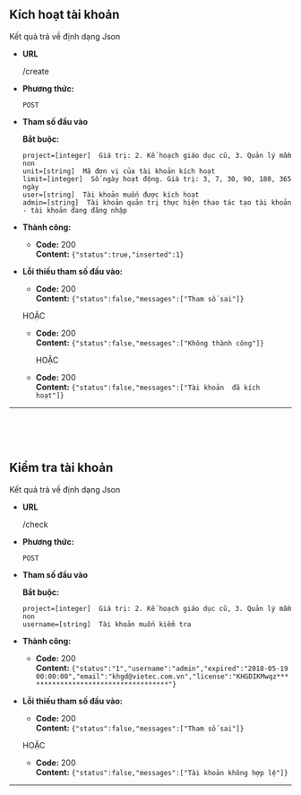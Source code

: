 
**Kích hoạt tài khoản**
----
  Kết quả trả về định dạng Json

* **URL**

  /create

* **Phương thức:**

  `POST`
  
*  **Tham số đầu vào**

   **Bắt buộc:**
 
   `project=[integer]  Giá trị: 2. Kế hoạch giáo dục cũ, 3. Quản lý mầm non`<br/>
   `unit=[string]  Mã đơn vị của tài khoản kích hoạt`<br/>
   `limit=[integer]  Số ngày hoạt động. Giá trị: 3, 7, 30, 90, 180, 365 ngày`<br/>
   `user=[string]  Tài khoản muốn được kích hoạt`<br/>
   `admin=[string]  Tài khoản quản trị thực hiện thao tác tạo tài khoản - tài khoản đang đăng nhập`<br/>

* **Thành công:**

  * **Code:** 200 <br />
    **Content:** `{"status":true,"inserted":1}`
 
* **Lỗi thiếu tham số đầu vào:**

  * **Code:** 200 <br />
    **Content:** `{"status":false,"messages":["Tham số sai"]}`

  HOẶC

  * **Code:** 200 <br />
    **Content:** `{"status":false,"messages":["Không thành công"]}`
    
    HOẶC

  * **Code:** 200 <br />
    **Content:** `{"status":false,"messages":["Tài khoản  đã kích hoạt"]}`

------------------------
<br/>
<br/>
<br/>


**Kiểm tra tài khoản**
----
  Kết quả trả về định dạng Json

* **URL**

  /check

* **Phương thức:**

  `POST`
  
*  **Tham số đầu vào**

   **Bắt buộc:**
 
   `project=[integer]  Giá trị: 2. Kế hoạch giáo dục cũ, 3. Quản lý mầm non`<br/>
   `username=[string]  Tài khoản muốn kiểm tra`<br/>

* **Thành công:**

  * **Code:** 200 <br />
    **Content:** `{"status":"1","username":"admin","expired":"2018-05-19 00:00:00","email":"khgd@vietec.com.vn","license":"KHGDIKMwqz************************************"}`
 
* **Lỗi thiếu tham số đầu vào:**

  * **Code:** 200 <br />
    **Content:** `{"status":false,"messages":["Tham số sai"]}`

  HOẶC

  * **Code:** 200 <br />
    **Content:** `{"status":false,"messages":["Tài khoản không hợp lệ"]}`

------------------------
<br/>
<br/>
<br/>
